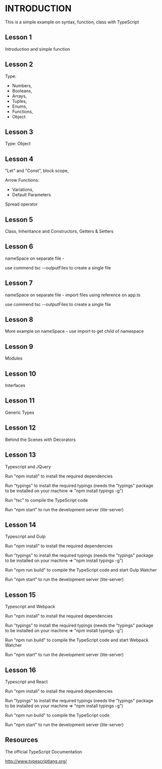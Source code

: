 # INTRODUCTION
This is a simple example on syntax, function, class with TypeScript

## Lesson 1
Introduction and simple function

## Lesson 2
Type: 

* Numbers,
* Booleans,
* Arrays,
* Tuples,
* Enums,
* Functions,
* Object

## Lesson 3
Type: Object

## Lesson 4
"Let" and "Const", block scope, 

Arrow Functions: 
* Variations,
* Default Parameters

Spread operator


## Lesson 5
Class, Inheritance and Constructors, Getters & Setters

## Lesson 6
nameSpace on separate file - 

use commend tsc --outputFiles to create a single file 

## Lesson 7
nameSpace on separate file - import files using reference on app.ts

use commend tsc --outputFiles to create a single file

## Lesson 8
More example on nameSpace - use import to get child of namespace

## Lesson 9
Modules

## Lesson 10
Interfaces

## Lesson 11
Generic Types

## Lesson 12
Behind the Scenes with Decorators

## Lesson 13
Typescript and JQuery

Run "npm install" to install the required dependencies

Run "typings" to install the required typings (needs the "typings" package to be installed on your machine => "npm install typings -g")

Run "tsc" to compile the TypeScript code

Run "npm start" to run the development server (lite-server)

## Lesson 14
Typescript and Gulp

Run "npm install" to install the required dependencies

Run "typings" to install the required typings (needs the "typings" package to be installed on your machine => "npm install typings -g")

Run "npm run build" to compile the TypeScript code and start Gulp Watcher

Run "npm start" to run the development server (lite-server)

## Lesson 15
Typescript and Webpack

Run "npm install" to install the required dependencies

Run "typings" to install the required typings (needs the "typings" package to be installed on your machine => "npm install typings -g")

Run "npm run build" to compile the TypeScript code and start Webpack Watcher

Run "npm start" to run the development server (lite-server)

## Lesson 16
Typescript and React

Run "npm install" to install the required dependencies

Run "typings" to install the required typings (needs the "typings" package to be installed on your machine => "npm install typings -g")

Run "npm run build" to compile the TypeScript code

Run "npm start" to run the development server (lite-server)

## Resources
The official TypeScript Documentation 

http://www.typescriptlang.org/